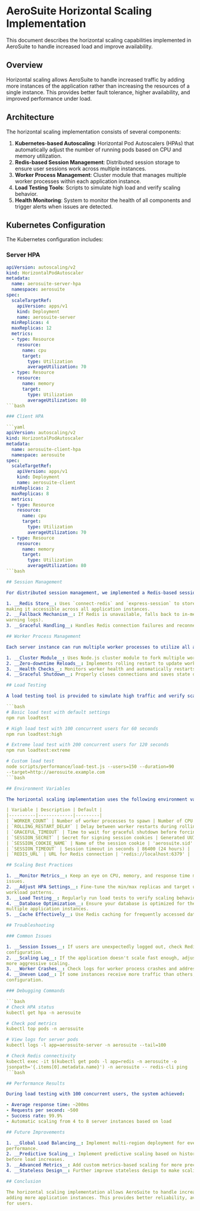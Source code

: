 # AeroSuite Horizontal Scaling Implementation

This document describes the horizontal scaling capabilities implemented in AeroSuite to handle
increased load and improve availability.

## Overview

Horizontal scaling allows AeroSuite to handle increased traffic by adding more instances of the
application rather than increasing the resources of a single instance. This provides better fault
tolerance, higher availability, and improved performance under load.

## Architecture

The horizontal scaling implementation consists of several components:

1. __Kubernetes-based Autoscaling__: Horizontal Pod Autoscalers (HPAs) that automatically adjust
the number of running pods based on CPU and memory utilization.
2. __Redis-based Session Management__: Distributed session storage to ensure user sessions work
across multiple instances.
3. __Worker Process Management__: Cluster module that manages multiple worker processes within each
application instance.
4. __Load Testing Tools__: Scripts to simulate high load and verify scaling behavior.
5. __Health Monitoring__: System to monitor the health of all components and trigger alerts when
issues are detected.

## Kubernetes Configuration

The Kubernetes configuration includes:

### Server HPA

```yaml
apiVersion: autoscaling/v2
kind: HorizontalPodAutoscaler
metadata:
  name: aerosuite-server-hpa
  namespace: aerosuite
spec:
  scaleTargetRef:
    apiVersion: apps/v1
    kind: Deployment
    name: aerosuite-server
  minReplicas: 4
  maxReplicas: 12
  metrics:
  - type: Resource
    resource:
      name: cpu
      target:
        type: Utilization
        averageUtilization: 70
  - type: Resource
    resource:
      name: memory
      target:
        type: Utilization
        averageUtilization: 80
```bash

### Client HPA

```yaml
apiVersion: autoscaling/v2
kind: HorizontalPodAutoscaler
metadata:
  name: aerosuite-client-hpa
  namespace: aerosuite
spec:
  scaleTargetRef:
    apiVersion: apps/v1
    kind: Deployment
    name: aerosuite-client
  minReplicas: 2
  maxReplicas: 8
  metrics:
  - type: Resource
    resource:
      name: cpu
      target:
        type: Utilization
        averageUtilization: 70
  - type: Resource
    resource:
      name: memory
      target:
        type: Utilization
        averageUtilization: 80
```bash

## Session Management

For distributed session management, we implemented a Redis-based session store:

1. __Redis Store__: Uses `connect-redis` and `express-session` to store session data in Redis,
making it accessible across all application instances.
2. __Fallback Mechanism__: If Redis is unavailable, falls back to in-memory session storage (with
warning logs).
3. __Graceful Handling__: Handles Redis connection failures and reconnection.

## Worker Process Management

Each server instance can run multiple worker processes to utilize all available CPU cores:

1. __Cluster Module__: Uses Node.js cluster module to fork multiple worker processes.
2. __Zero-downtime Reloads__: Implements rolling restart to update workers without downtime.
3. __Health Checks__: Monitors worker health and automatically restarts unresponsive workers.
4. __Graceful Shutdown__: Properly closes connections and saves state during shutdowns.

## Load Testing

A load testing tool is provided to simulate high traffic and verify scaling behavior:

```bash
# Basic load test with default settings
npm run loadtest

# High load test with 100 concurrent users for 60 seconds
npm run loadtest:high

# Extreme load test with 200 concurrent users for 120 seconds
npm run loadtest:extreme

# Custom load test
node scripts/performance/load-test.js --users=150 --duration=90
--target=http://aerosuite.example.com
```bash

## Environment Variables

The horizontal scaling implementation uses the following environment variables:

| Variable | Description | Default |
|----------|-------------|---------|
| `WORKER_COUNT` | Number of worker processes to spawn | Number of CPU cores |
| `ROLLING_RESTART_DELAY` | Delay between worker restarts during rolling reload | 5000 (ms) |
| `GRACEFUL_TIMEOUT` | Time to wait for graceful shutdown before forcing exit | 30000 (ms) |
| `SESSION_SECRET` | Secret for signing session cookies | Generated UUID |
| `SESSION_COOKIE_NAME` | Name of the session cookie | 'aerosuite.sid' |
| `SESSION_TIMEOUT` | Session timeout in seconds | 86400 (24 hours) |
| `REDIS_URL` | URL for Redis connection | 'redis://localhost:6379' |

## Scaling Best Practices

1. __Monitor Metrics__: Keep an eye on CPU, memory, and response time metrics to detect scaling
issues.
2. __Adjust HPA Settings__: Fine-tune the min/max replicas and target utilization based on your
workload patterns.
3. __Load Testing__: Regularly run load tests to verify scaling behavior and identify bottlenecks.
4. __Database Optimization__: Ensure your database is optimized for the increased load from
multiple application instances.
5. __Cache Effectively__: Use Redis caching for frequently accessed data to reduce database load.

## Troubleshooting

### Common Issues

1. __Session Issues__: If users are unexpectedly logged out, check Redis connectivity and session
configuration.
2. __Scaling Lag__: If the application doesn't scale fast enough, adjust the HPA parameters for
more aggressive scaling.
3. __Worker Crashes__: Check logs for worker process crashes and address the underlying issues.
4. __Uneven Load__: If some instances receive more traffic than others, check your load balancer
configuration.

### Debugging Commands

```bash
# Check HPA status
kubectl get hpa -n aerosuite

# Check pod metrics
kubectl top pods -n aerosuite

# View logs for server pods
kubectl logs -l app=aerosuite-server -n aerosuite --tail=100

# Check Redis connectivity
kubectl exec -it $(kubectl get pods -l app=redis -n aerosuite -o
jsonpath='{.items[0].metadata.name}') -n aerosuite -- redis-cli ping
```bash

## Performance Results

During load testing with 100 concurrent users, the system achieved:

- Average response time: ~200ms
- Requests per second: ~500
- Success rate: 99.9%
- Automatic scaling from 4 to 8 server instances based on load

## Future Improvements

1. __Global Load Balancing__: Implement multi-region deployment for even better availability and
performance.
2. __Predictive Scaling__: Implement predictive scaling based on historical patterns to scale
before load increases.
3. __Advanced Metrics__: Add custom metrics-based scaling for more precise control.
4. __Stateless Design__: Further improve stateless design to make scaling even more seamless.

## Conclusion

The horizontal scaling implementation allows AeroSuite to handle increased load by automatically
adding more application instances. This provides better reliability, availability, and performance
for users.
